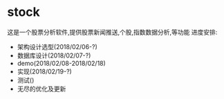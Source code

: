 # stock
这是一个股票分析软件,提供股票新闻推送,个股,指数数据分析,等功能
进度安排:
- 架构设计选型(2018/02/06-?)
- 数据库设计(2018/02/07-?)
- demo(2018/02/08-2018/02/18)
- 实现(2018/02/19-?)
- 测试()
- 无尽的优化及更新
